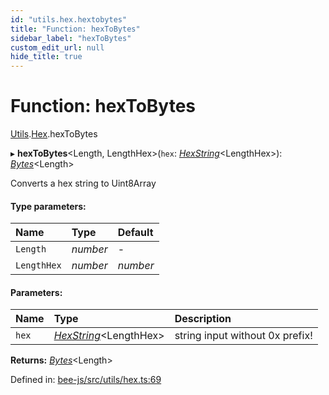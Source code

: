 ```yaml
---
id: "utils.hex.hextobytes"
title: "Function: hexToBytes"
sidebar_label: "hexToBytes"
custom_edit_url: null
hide_title: true
---
```


# Function: hexToBytes

[Utils](../modules/utils.md).[Hex](../modules/utils.hex.md).hexToBytes

▸ **hexToBytes**<Length, LengthHex\>(`hex`: [*HexString*](../types/utils.hex.hexstring.md)<LengthHex\>): [*Bytes*](../interfaces/utils.bytes.bytes.md)<Length\>

Converts a hex string to Uint8Array

#### Type parameters:

Name | Type | Default |
:------ | :------ | :------ |
`Length` | *number* | - |
`LengthHex` | *number* | *number* |

#### Parameters:

Name | Type | Description |
:------ | :------ | :------ |
`hex` | [*HexString*](../types/utils.hex.hexstring.md)<LengthHex\> | string input without 0x prefix!    |

**Returns:** [*Bytes*](../interfaces/utils.bytes.bytes.md)<Length\>

Defined in: [bee-js/src/utils/hex.ts:69](https://github.com/ethersphere/bee-js/blob/0ac3a7d/src/utils/hex.ts#L69)
